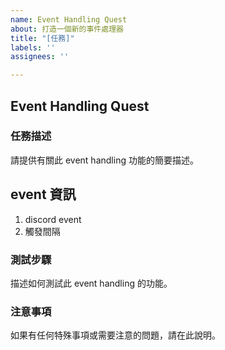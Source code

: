```yaml
---
name: Event Handling Quest
about: 打造一個新的事件處理器
title: "[任務]"
labels: ''
assignees: ''

---
```


## Event Handling Quest

### 任務描述
請提供有關此 event handling 功能的簡要描述。

## event 資訊
1. discord event
2. 觸發間隔

### 測試步驟
描述如何測試此 event handling 的功能。

### 注意事項
如果有任何特殊事項或需要注意的問題，請在此說明。

